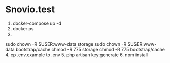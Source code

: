 # Snovio.test
1. docker-compose up -d
2. docker ps
3.
sudo chown -R $USER:www-data storage
sudo chown -R $USER:www-data bootstrap/cache
chmod -R 775 storage
chmod -R 775 bootstrap/cache
4. cp .env.example to .env
5. php artisan key:generate
6. npm install